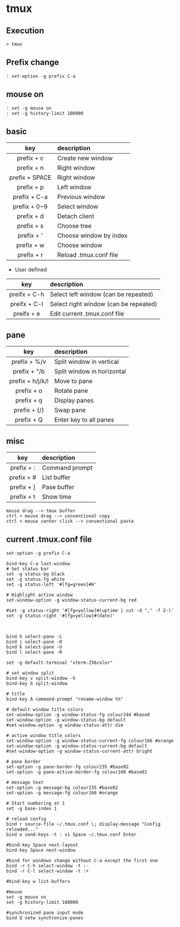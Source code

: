 # tmux

## Execution
    > tmux

## Prefix change
    : set-option -g prefix C-a
    
## mouse on
    : set -g mouse on
    : set -g history-limit 100000

## basic

|key|description|
|:---:|:------------|
|prefix + c|Create new window|
|prefix + n|Right window|
|prefix + SPACE|Right window|
|prefix + p|Left window|
|prefix + C-a|Previous window|
|prefix + 0~9|Select window|
|prefix + d|Detach client|
|prefix + s|Choose tree|
|prefix + '|Choose window by index|
|prefix + w|Choose window|
|prefix + r|Reload .tmux.conf file|

* User defined

|key|description|
|:---:|:------------|
|preifx + C-h|Select left window (can be repeated)|
|preifx + C-l|Select right window (can be repeated)|
|preifx + e|Edit current .tmux.conf file|

## pane

|key|description|
|:---:|:------------|
|prefix + %/v|Split window in vertical|
|prefix + "/b|Split window in horizontal|
|prefix + h/j/k/l|Move to pane|
|prefix + o|Rotate pane|
|prefix + q|Display panes|
|prefix + {/}|Swap pane|
|prefix + Q|Enter key to all panes|



## misc

|key|description|
|:---:|:------------|
|prefix + :|Command prompt|
|prefix + #|List buffer|
|prefix + ]|Pase buffer|
|prefix + t|Show time|


    mouse drag --> tmux buffer
    ctrl + mouse drag --> conventional copy
    ctrl + mouse center click --> conventional paste

## current .tmux.conf file

~~~~
set-option -g prefix C-a

bind-key C-a last-window
# Set status bar
set -g status-bg black
set -g status-fg white
set -g status-left '#[fg=green]#H'

# Highlight active window
set-window-option -g window-status-current-bg red

#set -g status-right '#[fg=yellow]#(uptime | cut -d "," -f 2-)'
set -g status-right '#[fg=yellow]#(date)'



bind h select-pane -L
bind j select-pane -D
bind k select-pane -U
bind l select-pane -R

set -g default-terminal "xterm-256color"

# set window split
bind-key v split-window -h
bind-key b split-window

# title
bind-key A command-prompt "rename-window %%"

# default window title colors
set-window-option -g window-status-fg colour244 #base0
set-window-option -g window-status-bg default
#set-window-option -g window-status-attr dim

# active window title colors
set-window-option -g window-status-current-fg colour166 #orange
set-window-option -g window-status-current-bg default
#set-window-option -g window-status-current-attr bright

# pane border
set-option -g pane-border-fg colour235 #base02
set-option -g pane-active-border-fg colour240 #base01

# message text
set-option -g message-bg colour235 #base02
set-option -g message-fg colour166 #orange

# Start numbering at 1
set -g base-index 1

# reload config
bind r source-file ~/.tmux.conf \; display-message "Config reloaded..."                                                                     
bind e send-keys -t : vi Space ~/.tmux.conf Enter

#bind-key Space next-layout
bind-key Space next-window

#bind for windows change without C-a except the first one
bind -r C-h select-window -t :-
bind -r C-l select-window -t :+

#bind-key w list-buffers

#mouse
set -g mouse on
set -g history-limit 100000

#synchronized pane input mode
bind Q setw synchronize-panes
~~~~
